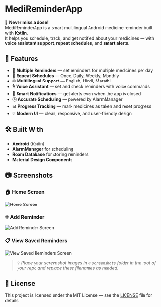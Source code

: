 # MediReminderApp

💊 **Never miss a dose!**  
MediReminderApp is a smart multilingual Android medicine reminder built with **Kotlin**.  
It helps you schedule, track, and get notified about your medicines — with **voice assistant support**, **repeat schedules**, and **smart alerts**.

## 🚀 Features
- 📅 **Multiple Reminders** — set reminders for multiple medicines per day
- 🔁 **Repeat Schedules** — Once, Daily, Weekly, Monthly
- 🌐 **Multilingual Support** — English, Hindi, Marathi
- 🎙 **Voice Assistant** — set and check reminders with voice commands
- 🔔 **Smart Notifications** — get alerts even when the app is closed
- 🕒 **Accurate Scheduling** — powered by AlarmManager
- 📊 **Progress Tracking** — mark medicines as taken and reset progress
- 💡 **Modern UI** — clean, responsive, and user-friendly design

## 🛠 Built With
- **Android** (Kotlin)
- **AlarmManager** for scheduling
- **Room Database** for storing reminders
- **Material Design Components**

## 📷 Screenshots

### 🏠 Home Screen
![Home Screen](screenshots/home.jpg)

### ➕ Add Reminder
![Add Reminder Screen](screenshots/add_reminder.jpg)

### 📋 View Saved Reminders
![View Saved Reminders Screen](screenshots/view_saved_reminders.jpg)

> 💡 *Place your screenshot images in a `screenshots` folder in the root of your repo and replace these filenames as needed.*

## 📄 License
This project is licensed under the MIT License — see the [LICENSE](LICENSE) file for details.
